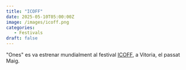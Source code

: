 ```yaml
---
title: "ICOFF"
date: 2025-05-10T05:00:00Z
image: /images/icoff.png
categories: 
   - Festivals
draft: false
---
```

"Ones" es va estrenar mundialment al festival [ICOFF](https://www.icoffgasteiz.com/ "Vitoria!"), a Vitoria, el passat Maig.